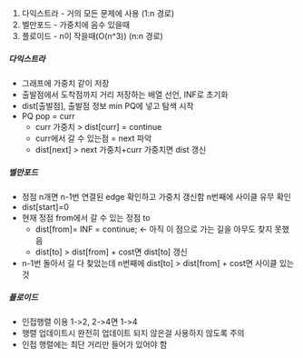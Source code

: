 1. 다익스트라 - 거의 모든 문제에 사용 (1:n 경로)
2. 벨만포드 - 가중치에 음수 있을때
3. 플로이드 - n이 작을때(O(n^3)) (n:n 경로)

##### 다익스트라
* 그래프에 가중치 같이 저장
* 출발점에서 도착점까지 거리 저장하는 배열 선언, INF로 초기화
* dist[출발점], 출발점 정보 min PQ에 넣고 탐색 시작
* PQ pop = curr
	* curr 가중치 > dist[curr] = continue
	* curr에서 갈 수 있는점 = next 파악
	* dist[next] > next 가중치+curr 가중치면 dist 갱신


##### 벨만포드
* 정점 n개면 n-1번 연결된 edge 확인하고 가중치 갱신함 n번째에 사이클 유무 확인
* dist[start]=0
* 현재 정점 from에서 갈 수 있는 정점 to
	* dist[from]= INF = continue; <- 아직 이 점으로 가는 길을 아무도 찾지 못했음
	* dist[to] > dist[from] + cost면 dist[to] 갱신
* n-1번 돌아서 길 다 찾았는데 n번째에 dist[to] > dist[from] + cost면 사이클 있는것


##### 플로이드
* 인접행렬 이용 1->2, 2->4면 1->4
* 행렬 업데이트시 완전히 업데이트 되지 않은걸 사용하지 않도록 주의
* 인접 행렬에는 최단 거리만 들어가 있어야 함